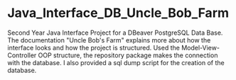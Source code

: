 # Java_Interface_DB_Uncle_Bob_Farm

Second Year Java Interface Project for a DBeaver PostgreSQL Data Base.
The documentation "Uncle Bob's Farm" explains more about how the interface looks and how the project is structured.
Used the Model-View-Controller OOP structure, the repository package makes the connection with the database.
I also provided a sql dump script for the creation of the database.
